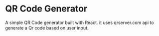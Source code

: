 # QR Code Generator

A simple QR Code generator built with React. it uses qrserver.com api to generate a Qr code based on user input.

